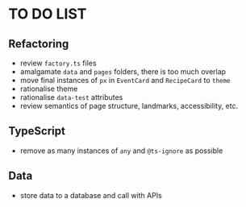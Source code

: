 # TO DO LIST


## Refactoring

- review `factory.ts` files
- amalgamate `data` and `pages` folders, there is too much overlap
- move final instances of `px` in `EventCard` and `RecipeCard` to `theme`
- rationalise theme
- rationalise `data-test` attributes
- review semantics of page structure, landmarks, accessibility, etc.

## TypeScript

- remove as many instances of `any` and `@ts-ignore` as possible


## Data

- store data to a database and call with APIs
